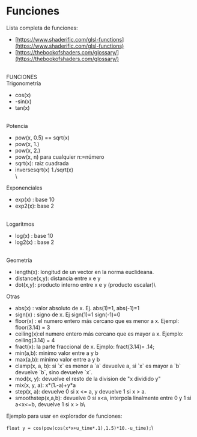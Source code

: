 # Funciones

Lista completa de funciones:

* [https://www.shaderific.com/glsl-functions](https://www.shaderific.com/glsl-functions)
* [https://thebookofshaders.com/glossary/](https://thebookofshaders.com/glossary/)

\
FUNCIONES\
Trigonometría

* cos(x)
* \-sin(x)
* tan(x)

\
Potencia

* pow(x, 0.5) == sqrt(x)
* pow(x, 1.)
* pow(x, 2.)
* pow(x, n) para cualquier n:=número
* sqrt(x): raiz cuadrada
* inversesqrt(x) 1./sqrt(x)\
  \\

Exponenciales

* exp(x) : base 10
* exp2(x): base 2

\
Logaritmos

* log(x) : base 10
* log2(x) : base 2

\
Geometría

* length(x): longitud de un vector en la norma euclideana.
* distance(x,y): distancia entre x e y
* dot(x,y): producto interno entre x e y (producto escalar)\\

Otras

* abs(x) : valor absoluto de x. Ej. abs(1)=1, abs(-1)=1
* sign(x) : signo de x. Ej sign(1)=1 sign(-1)=0
* floor(x) : el numero entero más cercano que es menor a x. Ejempl: floor(3.14) = 3
* ceiling(x):el numero entero más cercano que es mayor a x. Ejemplo: ceiling(3.14) = 4
* fract(x): la parte fraccional de x. Ejmplo: fract(3.14)= .14;
* min(a,b): minimo valor entre a y b
* max(a,b): minimo valor entre a y b
* clamp(x, a, b): si \`x\` es menor a \`a\` devuelve a, si \`x\` es mayor a \`b\` devuelve \`b\`, sino devuelve \`x\`.
* mod(x, y): devuelve el resto de la division de "x dividido y"
* mix(x, y, a): x\*(1.-a)+y\*a
* step(x, a): devuelve 0 si x <= a, y devuelve 1 si x > a.
* smoothstep(x,a,b): devuelve 0 si x\<a, interpola linalmente entre 0 y 1 si a\<x<=b, devuelve 1 si x > b\\

Ejemplo para usar en explorador de funciones:

`float y = cos(pow(cos(x*x+u_time*.1),1.5)*10.-u_time);`\

